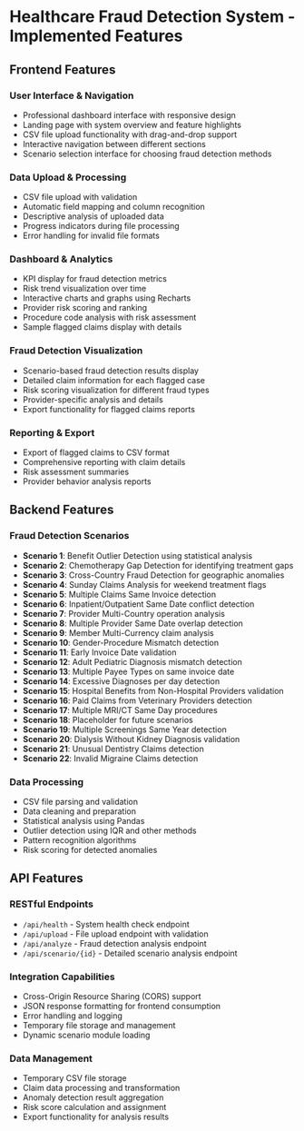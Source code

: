 # Healthcare Fraud Detection System - Implemented Features

## Frontend Features

### User Interface & Navigation
- Professional dashboard interface with responsive design
- Landing page with system overview and feature highlights
- CSV file upload functionality with drag-and-drop support
- Interactive navigation between different sections
- Scenario selection interface for choosing fraud detection methods

### Data Upload & Processing
- CSV file upload with validation
- Automatic field mapping and column recognition
- Descriptive analysis of uploaded data
- Progress indicators during file processing
- Error handling for invalid file formats

### Dashboard & Analytics
- KPI display for fraud detection metrics
- Risk trend visualization over time
- Interactive charts and graphs using Recharts
- Provider risk scoring and ranking
- Procedure code analysis with risk assessment
- Sample flagged claims display with details

### Fraud Detection Visualization
- Scenario-based fraud detection results display
- Detailed claim information for each flagged case
- Risk scoring visualization for different fraud types
- Provider-specific analysis and details
- Export functionality for flagged claims reports

### Reporting & Export
- Export of flagged claims to CSV format
- Comprehensive reporting with claim details
- Risk assessment summaries
- Provider behavior analysis reports

## Backend Features

### Fraud Detection Scenarios
- **Scenario 1**: Benefit Outlier Detection using statistical analysis
- **Scenario 2**: Chemotherapy Gap Detection for identifying treatment gaps
- **Scenario 3**: Cross-Country Fraud Detection for geographic anomalies
- **Scenario 4**: Sunday Claims Analysis for weekend treatment flags
- **Scenario 5**: Multiple Claims Same Invoice detection
- **Scenario 6**: Inpatient/Outpatient Same Date conflict detection
- **Scenario 7**: Provider Multi-Country operation analysis
- **Scenario 8**: Multiple Provider Same Date overlap detection
- **Scenario 9**: Member Multi-Currency claim analysis
- **Scenario 10**: Gender-Procedure Mismatch detection
- **Scenario 11**: Early Invoice Date validation
- **Scenario 12**: Adult Pediatric Diagnosis mismatch detection
- **Scenario 13**: Multiple Payee Types on same invoice date
- **Scenario 14**: Excessive Diagnoses per day detection
- **Scenario 15**: Hospital Benefits from Non-Hospital Providers validation
- **Scenario 16**: Paid Claims from Veterinary Providers detection
- **Scenario 17**: Multiple MRI/CT Same Day procedures
- **Scenario 18**: Placeholder for future scenarios
- **Scenario 19**: Multiple Screenings Same Year detection
- **Scenario 20**: Dialysis Without Kidney Diagnosis validation
- **Scenario 21**: Unusual Dentistry Claims detection
- **Scenario 22**: Invalid Migraine Claims detection

### Data Processing
- CSV file parsing and validation
- Data cleaning and preparation
- Statistical analysis using Pandas
- Outlier detection using IQR and other methods
- Pattern recognition algorithms
- Risk scoring for detected anomalies

## API Features

### RESTful Endpoints
- `/api/health` - System health check endpoint
- `/api/upload` - File upload endpoint with validation
- `/api/analyze` - Fraud detection analysis endpoint
- `/api/scenario/{id}` - Detailed scenario analysis endpoint

### Integration Capabilities
- Cross-Origin Resource Sharing (CORS) support
- JSON response formatting for frontend consumption
- Error handling and logging
- Temporary file storage and management
- Dynamic scenario module loading

### Data Management
- Temporary CSV file storage
- Claim data processing and transformation
- Anomaly detection result aggregation
- Risk score calculation and assignment
- Export functionality for analysis results
